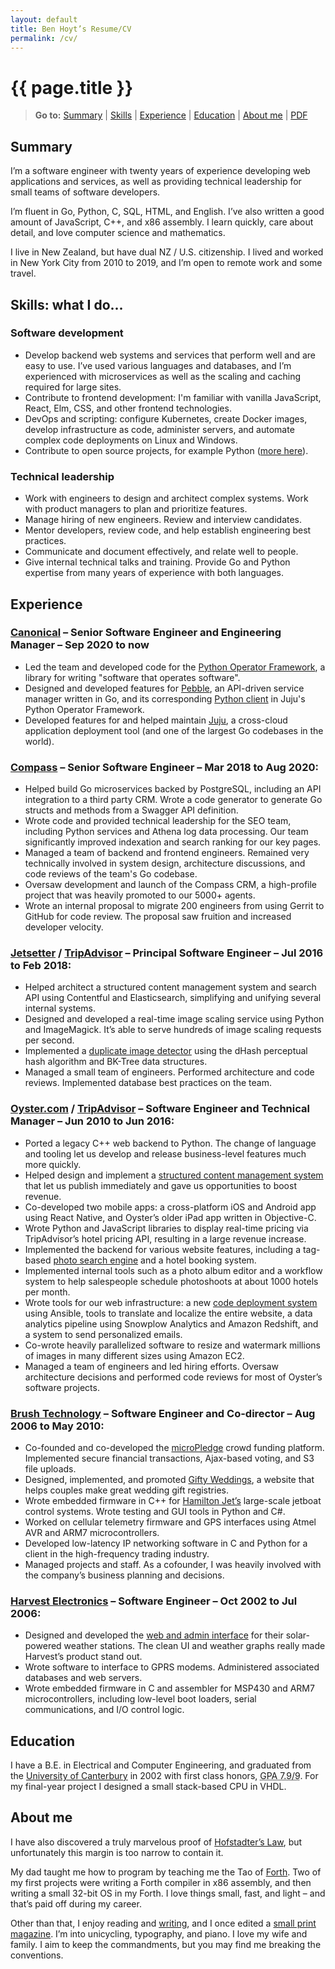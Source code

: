 ```yaml
---
layout: default
title: Ben Hoyt’s Resume/CV
permalink: /cv/
---
```

<h1 id="ben-hoyts-resumecv" class="no-print">{{ page.title }}</h1>

<blockquote>
 <p class="no-print"><b>Go to:</b>
  <a href="#summary">Summary</a> |
  <a href="#skills-what-i-do">Skills</a> |
  <a href="#experience">Experience</a> |
  <a href="#education">Education</a> |
  <a href="#about-me">About me</a> |
  <a href="/cv/ben-hoyt-cv-resume.pdf" title="PDF version of my resume / CV">PDF</a>
 </p>
</blockquote>


## Summary

I’m a software engineer with twenty years of experience developing web applications and services, as well as providing technical leadership for small teams of software developers.

I’m fluent in Go, Python, C, SQL, HTML, and English. I’ve also written a good amount of JavaScript, C++, and x86 assembly. I learn quickly, care about detail, and love computer science and mathematics.

I live in New Zealand, but have dual NZ / U.S. citizenship. I lived and worked in New York City from 2010 to 2019, and I’m open to remote work and some travel.


## Skills: what I do...

### Software development

* Develop backend web systems and services that perform well and are easy to use. I’ve used various languages and databases, and I’m experienced with microservices as well as the scaling and caching required for large sites.
* Contribute to frontend development: I'm familiar with vanilla JavaScript, React, Elm, CSS, and other frontend technologies.
* DevOps and scripting: configure Kubernetes, create Docker images, develop infrastructure as code, administer servers, and automate complex code deployments on Linux and Windows.
* Contribute to open source projects, for example Python ([more here](/projects/)).

### Technical leadership

* Work with engineers to design and architect complex systems. Work with product managers to plan and prioritize features.
* Manage hiring of new engineers. Review and interview candidates.
* Mentor developers, review code, and help establish engineering best practices.
* Communicate and document effectively, and relate well to people.
* Give internal technical talks and training. Provide Go and Python expertise from many years of experience with both languages.


## Experience

### [Canonical](https://canonical.com/) &ndash; Senior Software Engineer and Engineering Manager &ndash; Sep 2020 to now

* Led the team and developed code for the [Python Operator Framework](https://github.com/canonical/operator), a library for writing "software that operates software".
* Designed and developed features for [Pebble](https://github.com/canonical/pebble), an API-driven service manager written in Go, and its corresponding [Python client](https://github.com/canonical/operator/blob/320e7e04e737000abc1d25729ccd29d6e783e6df/ops/pebble.py#L1452) in Juju's Python Operator Framework.
* Developed features for and helped maintain [Juju](https://github.com/juju/juju), a cross-cloud application deployment tool (and one of the largest Go codebases in the world).

### [Compass](https://www.compass.com/) &ndash; Senior Software Engineer &ndash; Mar 2018 to Aug 2020:

* Helped build Go microservices backed by PostgreSQL, including an API integration to a third party CRM. Wrote a code generator to generate Go structs and methods from a Swagger API definition.
* Wrote code and provided technical leadership for the SEO team, including Python services and Athena log data processing. Our team significantly improved indexation and search ranking for our key pages.
* Managed a team of backend and frontend engineers. Remained very technically involved in system design, architecture discussions, and code reviews of the team's Go codebase.
* Oversaw development and launch of the Compass CRM, a high-profile project that was heavily promoted to our 5000+ agents.
* Wrote an internal proposal to migrate 200 engineers from using Gerrit to GitHub for code review. The proposal saw fruition and increased developer velocity.

### [Jetsetter](https://www.jetsetter.com/) / [**TripAdvisor**](https://www.tripadvisor.com/) &ndash; Principal Software Engineer &ndash; Jul 2016 to Feb 2018:

* Helped architect a structured content management system and search API using Contentful and Elasticsearch, simplifying and unifying several internal systems.
* Designed and developed a real-time image scaling service using Python and ImageMagick. It’s able to serve hundreds of image scaling requests per second.
* Implemented a [duplicate image detector](/writings/duplicate-image-detection/) using the dHash perceptual hash algorithm and BK-Tree data structures.
* Managed a small team of engineers. Performed architecture and code reviews. Implemented database best practices on the team.


### [Oyster.com](https://www.oyster.com/) / [**TripAdvisor**](https://www.tripadvisor.com/) &ndash; Software Engineer and Technical Manager &ndash; Jun 2010 to Jun 2016:

* Ported a legacy C++ web backend to Python. The change of language and tooling let us develop and release business-level features much more quickly.
* Helped design and implement a [structured content management system](http://tech.oyster.com/when-building-your-own-cms-is-the-right-choice/) that let us publish immediately and gave us opportunities to boost revenue.
* Co-developed two mobile apps: a cross-platform iOS and Android app using React Native, and Oyster’s older iPad app written in Objective-C.
* Wrote Python and JavaScript libraries to display real-time pricing via TripAdvisor’s hotel pricing API, resulting in a large revenue increase.
* Implemented the backend for various website features, including a tag-based [photo search engine](/writings/how-our-photo-search-engine-really-works/) and a hotel booking system.
* Implemented internal tools such as a photo album editor and a workflow system to help salespeople schedule photoshoots at about 1000 hotels per month.
* Wrote tools for our web infrastructure: a new [code deployment system](/writings/using-ansible-to-restore-developer-sanity/) using Ansible, tools to translate and localize the entire website, a data analytics pipeline using Snowplow Analytics and Amazon Redshift, and a system to send personalized emails.
* Co-wrote heavily parallelized software to resize and watermark millions of images in many different sizes using Amazon EC2.
* Managed a team of engineers and led hiring efforts. Oversaw architecture decisions and performed code reviews for most of Oyster’s software projects.


### [Brush Technology](https://brush.co.nz/) &ndash; Software Engineer and Co-director &ndash; Aug 2006 to May 2010:

* Co-founded and co-developed the [microPledge](https://benhoyt.com/writings/micropledge/) crowd funding platform. Implemented secure financial transactions, Ajax-based voting, and S3 file uploads.
* Designed, implemented, and promoted [Gifty Weddings](https://giftyweddings.com/), a website that helps couples make great wedding gift registries.
* Wrote embedded firmware in C++ for [Hamilton Jet’s](https://www.hamiltonjet.com/) large-scale jetboat control systems. Wrote testing and GUI tools in Python and C#.
* Worked on cellular telemetry firmware and GPS interfaces using Atmel AVR and ARM7 microcontrollers.
* Developed low-latency IP networking software in C and Python for a client in the high-frequency trading industry.
* Managed projects and staff. As a cofounder, I was heavily involved with the company’s business planning and decisions.


### [Harvest Electronics](http://www.harvest.com/) &ndash; Software Engineer &ndash; Oct 2002 to Jul 2006:

* Designed and developed the [web and admin interface](https://live.harvest.com/) for their solar-powered weather stations. The clean UI and weather graphs really made Harvest’s product stand out.
* Wrote software to interface to GPRS modems. Administered associated databases and web servers.
* Wrote embedded firmware in C and assembler for MSP430 and ARM7 microcontrollers, including low-level boot loaders, serial communications, and I/O control logic.


## Education

I have a B.E. in Electrical and Computer Engineering, and graduated from the [University of Canterbury](http://www.canterbury.ac.nz/) in 2002 with first class honors, <abbr title="Scale: A+ is 9, D is 0">GPA&nbsp;7.9/9</abbr>. For my final-year project I designed a small stack-based CPU in VHDL.


## About me

<p class="right-callout">I have also discovered a truly marvelous proof of <a href="https://en.wikipedia.org/wiki/Hofstadter's_law">Hofstadter’s Law</a>, but unfortunately this margin is too narrow to contain it.</p>

My dad taught me how to program by teaching me the Tao of [Forth](https://en.wikipedia.org/wiki/Forth_(programming_language)). Two of my first projects were writing a Forth compiler in x86 assembly, and then writing a small 32-bit OS in my Forth. I love things small, fast, and light&nbsp;&ndash; and that’s paid off during my career.

Other than that, I enjoy reading and [writing](/writings/), and I once edited a [small print magazine](/prism-magazine/). I’m into unicycling, typography, and piano. I love my wife and family. I aim to keep the commandments, but you may find me breaking the conventions.
